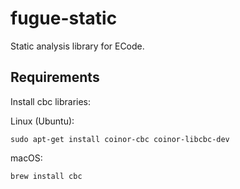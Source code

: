 # fugue-static

Static analysis library for ECode.

## Requirements

Install cbc libraries:

Linux (Ubuntu):

```
sudo apt-get install coinor-cbc coinor-libcbc-dev
```

macOS:

```
brew install cbc
```
